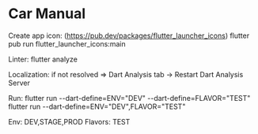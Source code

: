 # Car Manual

Create app icon: (https://pub.dev/packages/flutter_launcher_icons)
    flutter pub run flutter_launcher_icons:main

Linter:
 flutter analyze

Localization:
    if not resolved => Dart Analysis tab -> Restart Dart Analysis Server

Run:
 flutter run --dart-define=ENV="DEV" --dart-define=FLAVOR="TEST"
 flutter run --dart-define=ENV="DEV",FLAVOR="TEST"

 Env: DEV,STAGE,PROD
 Flavors: TEST
